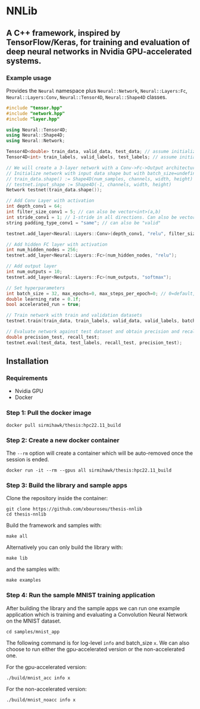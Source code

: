 # NNLib
## A C++ framework, inspired by TensorFlow/Keras, for training and evaluation of deep neural networks in Nvidia GPU-accelerated systems. 

### Example usage

Provides the `Neural` namespace plus `Neural::Network`, `Neural::Layers:Fc`, `Neural::Layers:Conv`, `Neural::Tensor4D`, `Neural::Shape4D` classes.

```cpp
#include "tensor.hpp"
#include "network.hpp"
#include "layer.hpp"

using Neural::Tensor4D;
using Neural::Shape4D;
using Neural::Network;

Tensor4D<double> train_data, valid_data, test_data; // assume initialized
Tensor4D<int> train_labels, valid_labels, test_labels; // assume initialized

// We will create a 3-layer network with a Conv->Fc->Output architecture.
// Initialize network with input data shape but with batch_size=undefined
// train_data.shape() := Shape4D(num_samples, channels, width, height)
// testnet.input_shape := Shape4D(-1, channels, width, height)
Network testnet(train_data.shape());

// Add Conv Layer with activation
int depth_conv1 = 64;
int filter_size_conv1 = 5; // can also be vector<int>(a,b)
int stride_conv1 = 1; // 1-stride in all directions. Can also be vector<int>(x,y) meaning x-stride horizontal, y-stride vertical
string padding_type_conv1 = "same"; // can also be "valid"

testnet.add_layer<Neural::Layers::Conv>(depth_conv1, "relu", filter_size_conv1, stride_conv1, padding_type_conv1);

// Add hidden FC layer with activation
int num_hidden_nodes = 256;
testnet.add_layer<Neural::Layers::Fc>(num_hidden_nodes, "relu");

// Add output layer
int num_outputs = 10;
testnet.add_layer<Neural::Layers::Fc>(num_outputs, "softmax");

// Set hyperparameters
int batch_size = 32, max_epochs=0, max_steps_per_epoch=0; // 0=default, won't stop until algorithm decides
double learning_rate = 0.1f;
bool accelerated_run = true;

// Train network with train and validation datasets
testnet.train(train_data, train_labels, valid_data, valid_labels, batch_size, accelerated_run, learning_rate, "CrossEntropy", max_epochs, max_steps_per_epoch);

// Evaluate network against test dataset and obtain precision and recall metrics
double precision_test, recall_test;
testnet.eval(test_data, test_labels, recall_test, precision_test);
```

## Installation
### Requirements
- Nvidia GPU
- Docker

### Step 1: Pull the docker image
```
docker pull sirmihawk/thesis:hpc22.11_build
```

### Step 2: Create a new docker container
The `--rm` option will create a container which will be auto-removed once the session is ended.
```
docker run -it --rm --gpus all sirmihawk/thesis:hpc22.11_build
```

### Step 3: Build the library and sample apps
Clone the repository inside the container:
```
git clone https://github.com/xbouroseu/thesis-nnlib
cd thesis-nnlib
```

Build the framework and samples with:
```
make all
```

Alternatively you can only build the library with:
```
make lib
``` 

and the samples with:
```
make examples
```

### Step 4: Run the sample MNIST training application
After building the library and the sample apps we can run one example application which is training and evaluating a Convolution Neural Network on the MNIST dataset.


```
cd samples/mnist_app
```

The following command is for log-level `info` and batch_size `x`. We can also choose to run either the gpu-accelerated version or the non-accelerated one.

For the gpu-accelerated version:
```
./build/mnist_acc info x
```

For the non-accelerated version:
```
./build/mnist_noacc info x
```
